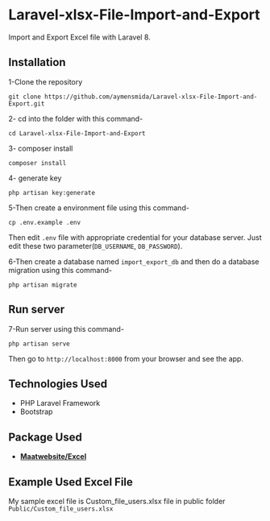 # Laravel-xlsx-File-Import-and-Export

Import and Export Excel file with Laravel 8.

## Installation

1-Clone the repository
```
git clone https://github.com/aymensmida/Laravel-xlsx-File-Import-and-Export.git
```

2- cd into the folder with this command-
```
cd Laravel-xlsx-File-Import-and-Export
```

3- composer install
```
composer install
```
4- generate key
```
php artisan key:generate
```

5-Then create a environment file using this command-
```
cp .env.example .env
```

Then edit `.env` file with appropriate credential for your database server. Just edit these two parameter(`DB_USERNAME`, `DB_PASSWORD`).

6-Then create a database named `import_export_db` and then do a database migration using this command-
```
php artisan migrate
```

## Run server

7-Run server using this command-
```
php artisan serve
```

Then go to `http://localhost:8000` from your browser and see the app.

## Technologies Used

- PHP Laravel Framework
- Bootstrap

## Package  Used

- **[Maatwebsite/Excel ](https://docs.laravel-excel.com/3.1/getting-started/installation.html)**


## Example Used Excel File
My sample excel file is Custom_file_users.xlsx file in public folder
`Public/Custom_file_users.xlsx`
